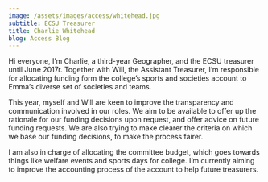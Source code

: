 ```yaml
---
image: /assets/images/access/whitehead.jpg
subtitle: ECSU Treasurer
title: Charlie Whitehead
blog: Access Blog
---
```


Hi everyone, I’m Charlie, a third-year Geographer, and the ECSU treasurer until June 2017r. Together with Will, the Assistant Treasurer, I’m responsible for allocating funding form the college’s sports and societies account to Emma’s diverse set of societies and teams.

This year, myself and Will are keen to improve the transparency and communication involved in our roles. We aim to be available to offer up the rationale for our funding decisions upon request, and offer advice on future funding requests. We are also trying to make clearer the criteria on which we base our funding decisions, to make the process fairer. 

 I am also in charge of allocating the committee budget, which goes towards things like welfare events and sports days for college. I’m currently aiming to improve the accounting process of the account to help future treasurers.